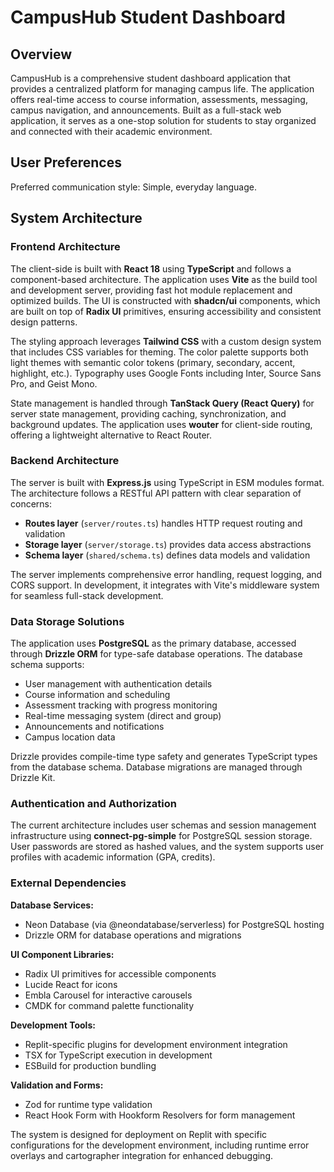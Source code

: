 # CampusHub Student Dashboard

## Overview
CampusHub is a comprehensive student dashboard application that provides a centralized platform for managing campus life. The application offers real-time access to course information, assessments, messaging, campus navigation, and announcements. Built as a full-stack web application, it serves as a one-stop solution for students to stay organized and connected with their academic environment.

## User Preferences
Preferred communication style: Simple, everyday language.

## System Architecture

### Frontend Architecture
The client-side is built with **React 18** using **TypeScript** and follows a component-based architecture. The application uses **Vite** as the build tool and development server, providing fast hot module replacement and optimized builds. The UI is constructed with **shadcn/ui** components, which are built on top of **Radix UI** primitives, ensuring accessibility and consistent design patterns.

The styling approach leverages **Tailwind CSS** with a custom design system that includes CSS variables for theming. The color palette supports both light themes with semantic color tokens (primary, secondary, accent, highlight, etc.). Typography uses Google Fonts including Inter, Source Sans Pro, and Geist Mono.

State management is handled through **TanStack Query (React Query)** for server state management, providing caching, synchronization, and background updates. The application uses **wouter** for client-side routing, offering a lightweight alternative to React Router.

### Backend Architecture
The server is built with **Express.js** using TypeScript in ESM modules format. The architecture follows a RESTful API pattern with clear separation of concerns:

- **Routes layer** (`server/routes.ts`) handles HTTP request routing and validation
- **Storage layer** (`server/storage.ts`) provides data access abstractions
- **Schema layer** (`shared/schema.ts`) defines data models and validation

The server implements comprehensive error handling, request logging, and CORS support. In development, it integrates with Vite's middleware system for seamless full-stack development.

### Data Storage Solutions
The application uses **PostgreSQL** as the primary database, accessed through **Drizzle ORM** for type-safe database operations. The database schema supports:

- User management with authentication details
- Course information and scheduling
- Assessment tracking with progress monitoring  
- Real-time messaging system (direct and group)
- Announcements and notifications
- Campus location data

Drizzle provides compile-time type safety and generates TypeScript types from the database schema. Database migrations are managed through Drizzle Kit.

### Authentication and Authorization
The current architecture includes user schemas and session management infrastructure using **connect-pg-simple** for PostgreSQL session storage. User passwords are stored as hashed values, and the system supports user profiles with academic information (GPA, credits).

### External Dependencies
**Database Services:**
- Neon Database (via @neondatabase/serverless) for PostgreSQL hosting
- Drizzle ORM for database operations and migrations

**UI Component Libraries:**  
- Radix UI primitives for accessible components
- Lucide React for icons
- Embla Carousel for interactive carousels
- CMDK for command palette functionality

**Development Tools:**
- Replit-specific plugins for development environment integration
- TSX for TypeScript execution in development
- ESBuild for production bundling

**Validation and Forms:**
- Zod for runtime type validation
- React Hook Form with Hookform Resolvers for form management

The system is designed for deployment on Replit with specific configurations for the development environment, including runtime error overlays and cartographer integration for enhanced debugging.